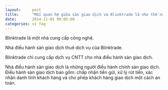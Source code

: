 ```yaml
---
layout:     post
title:      "Mối quan hệ giữa sàn giao dịch và Blinktrade là như thế nào?"
date:       2014-11-01 00:05:00
categories: vi faq
---
```


Blinktrade là một nhà cung cấp công nghệ.

Nhà điều hành sàn giao dịch thuê dịch vụ của Blinktrade.

Blinktrade chỉ cung cấp dịch vụ CNTT cho nhà điều hành sàn giao dịch.

Nhà điều hành sàn giao dịch là những người điều hành chính sàn giao dịch. Điều hành sàn giao dịch bao gồm: chấp nhận tiền gửi, xử lý rút tiền, xác nhận danh tính khách hàng và cho phép khách hàng giao dịch một cách an toàn.